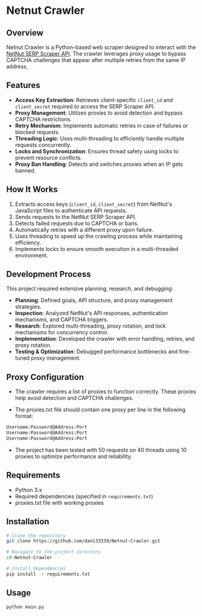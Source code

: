 # Netnut Crawler

## Overview
Netnut Crawler is a Python-based web scraper designed to interact with the [NetNut SERP Scraper API](https://netnut.io/serp-scraper-api/). The crawler leverages proxy usage to bypass CAPTCHA challenges that appear after multiple retries from the same IP address.

## Features
- **Access Key Extraction**: Retrieves client-specific `client_id` and `client_secret` required to access the SERP Scraper API.
- **Proxy Management**: Utilizes proxies to avoid detection and bypass CAPTCHA restrictions.
- **Retry Mechanism**: Implements automatic retries in case of failures or blocked requests.
- **Threading Logic**: Uses multi-threading to efficiently handle multiple requests concurrently.
- **Locks and Synchronization**: Ensures thread safety using locks to prevent resource conflicts.
- **Proxy Ban Handling**: Detects and switches proxies when an IP gets banned.

## How It Works
1. Extracts access keys (`client_id`, `client_secret`) from NetNut's JavaScript files to authenticate API requests.
1. Sends requests to the NetNut SERP Scraper API.
2. Detects failed requests due to CAPTCHA or bans.
3. Automatically retries with a different proxy upon failure.
4. Uses threading to speed up the crawling process while maintaining efficiency.
5. Implements locks to ensure smooth execution in a multi-threaded environment.


## Development Process
This project required extensive planning, research, and debugging:
- **Planning**: Defined goals, API structure, and proxy management strategies.
- **Inspection**: Analyzed NetNut's API responses, authentication mechanisms, and CAPTCHA triggers.
- **Research**: Explored multi-threading, proxy rotation, and lock mechanisms for concurrency control.
- **Implementation**: Developed the crawler with error handling, retries, and proxy rotation.
- **Testing & Optimization**: Debugged performance bottlenecks and fine-tuned proxy management.

## Proxy Configuration
- The crawler requires a list of proxies to function correctly. These proxies help avoid detection and CAPTCHA challenges.

- The proxies.txt file should contain one proxy per line in the following format:
```sh
Username:Password@Address:Port
Username:Password@Address:Port
Username:Password@Address:Port
```
- The project has been tested with 50 requests on 40 threads using 10 proxies to optimize performance and reliability.

## Requirements
- Python 3.x
- Required dependencies (specified in `requirements.txt`)
- proxies.txt file with working proxies

## Installation
```sh
# Clone the repository
git clone https://github.com/dani33339/Netnut-Crawler.git

# Navigate to the project directory
cd Netnut-Crawler

# Install dependencies
pip install -r requirements.txt
```

## Usage
```sh
python main.py
```


